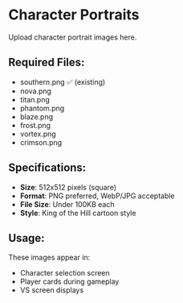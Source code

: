 # Character Portraits

Upload character portrait images here.

## Required Files:
- southern.png ✅ (existing)
- nova.png
- titan.png  
- phantom.png
- blaze.png
- frost.png
- vortex.png
- crimson.png

## Specifications:
- **Size**: 512x512 pixels (square)
- **Format**: PNG preferred, WebP/JPG acceptable
- **File Size**: Under 100KB each
- **Style**: King of the Hill cartoon style

## Usage:
These images appear in:
- Character selection screen
- Player cards during gameplay
- VS screen displays